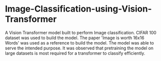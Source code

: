 # Image-Classification-using-Vision-Transformer
A Vision Transformer model built to perform Image classification. CIFAR 100 dataset was used to build the model. The paper 'Image is worth 16x16 Words' was used as a reference to build the model. The model was able to serve the intended purpose. It was observed that pretraining the model on large datasets is most required for a transformer to classify efficiently.
